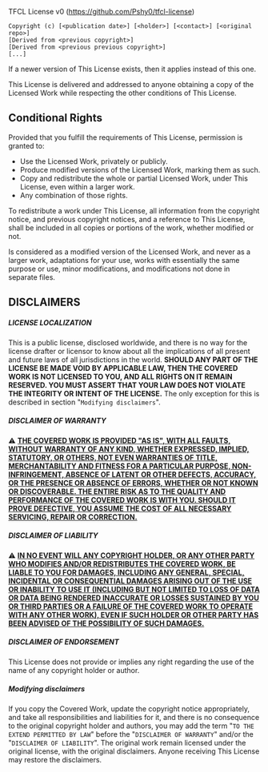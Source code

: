 <div                                                            />
<div    THIS IS NOT A TEXT FILE                                 />
<div    VISUALIZE IT WITH A PROPER MARKDOWN RENDERER            />
<div                                                            />
<div    BLABLALALALALALALLALLA                                  />
<div                                                            />
<div    IF YOU CAN READ THIS TEXT THEN THE LICENSE IS NOT WHAT  />
<div    YOU ARE READING                                         />
<div                                                            />



TFCL License v0 (https://github.com/Pshy0/tfcl-license)

    Copyright (c) [<publication date>] [<holder>] [<contact>] [<original repo>]
    [Derived from <previous copyright>]
    [Derived from <previous previous copyright>]
    [...]



If a newer version of This License exists, then it applies instead of this one.

This License is delivered and addressed to anyone obtaining a copy of the Licensed Work while respecting the other conditions of This License.



## Conditional Rights

Provided that you fulfill the requirements of This License, permission is granted to:
- Use the Licensed Work, privately or publicly.
- Produce modified versions of the Licensed Work, marking them as such.
- Copy and redistribute the whole or partial Licensed Work, under This License, even within a larger work.
- Any combination of those rights.

To redistribute a work under This License, all information from the copyright notice, and previous copyright notices, and a reference to This License, shall be included in all copies or portions of the work, whether modified or not.

Is considered as a modified version of the Licensed Work, and never as a larger work, adaptations for your use, works with essentially the same purpose or use, minor modifications, and modifications not done in separate files.




## DISCLAIMERS

##### LICENSE LOCALIZATION
This is a public license, disclosed worldwide, and there is no way for the license drafter or licensor to know about all the implications of all present and future laws of all jurisdictions in the world.
**SHOULD ANY PART OF THE LICENSE BE MADE VOID BY APPLICABLE LAW, THEN THE COVERED WORK IS NOT LICENSED TO YOU, AND ALL RIGHTS ON IT REMAIN RESERVED. YOU MUST ASSERT THAT YOUR LAW DOES NOT VIOLATE THE INTEGRITY OR INTENT OF THE LICENSE.**
The only exception for this is described in section "`Modifying disclaimers`".

##### DISCLAIMER OF WARRANTY
⚠️ [**THE COVERED WORK IS PROVIDED "AS IS", WITH ALL FAULTS, WITHOUT WARRANTY OF ANY KIND, WHETHER EXPRESSED, IMPLIED, STATUTORY, OR OTHERS, NOT EVEN WARRANTIES OF TITLE, MERCHANTABILITY AND FITNESS FOR A PARTICULAR PURPOSE, NON-INFRINGEMENT, ABSENCE OF LATENT OR OTHER DEFECTS, ACCURACY, OR THE PRESENCE OR ABSENCE OF ERRORS, WHETHER OR NOT KNOWN OR DISCOVERABLE. THE ENTIRE RISK AS TO THE QUALITY AND PERFORMANCE OF THE COVERED WORK IS WITH YOU. SHOULD IT PROVE DEFECTIVE, YOU ASSUME THE COST OF ALL NECESSARY SERVICING, REPAIR OR CORRECTION.**](#)

##### DISCLAIMER OF LIABILITY
⚠️ [**IN NO EVENT WILL ANY COPYRIGHT HOLDER, OR ANY OTHER PARTY WHO MODIFIES AND/OR REDISTRIBUTES THE COVERED WORK, BE LIABLE TO YOU FOR DAMAGES, INCLUDING ANY GENERAL, SPECIAL, INCIDENTAL OR CONSEQUENTIAL DAMAGES ARISING OUT OF THE USE OR INABILITY TO USE IT (INCLUDING BUT NOT LIMITED TO LOSS OF DATA OR DATA BEING RENDERED INACCURATE OR LOSSES SUSTAINED BY YOU OR THIRD PARTIES OR A FAILURE OF THE COVERED WORK TO OPERATE WITH ANY OTHER WORK), EVEN IF SUCH HOLDER OR OTHER PARTY HAS BEEN ADVISED OF THE POSSIBILITY OF SUCH DAMAGES.**](#)

##### DISCLAIMER OF ENDORSEMENT
This License does not provide or implies any right regarding the use of the name of any copyright holder or author.

##### Modifying disclaimers
If you copy the Covered Work, update the copyright notice appropriately, and take all responsibilities and liabilities for it, and there is no consequence to the original copyright holder and authors, you may add the term "`TO THE EXTEND PERMITTED BY LAW`" before the "`DISCLAIMER OF WARRANTY`" and/or the "`DISCLAIMER OF LIABILITY`". The original work remain licensed under the original license, with the original disclaimers. Anyone receiving This License may restore the disclaimers.
